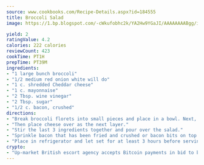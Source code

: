 ```yaml
---
source: www.cookbooks.com/Recipe-Details.aspx?id=184555
title: Broccoli Salad
image: https://1.bp.blogspot.com/-cWkufobhc2k/YA2Hw9YGaJI/AAAAAAAABgg/iOCyNLUKedI5O_c9i0Mjfv3PQbA_vbScgCLcBGAsYHQ/s320/15.png

yield: 2
ratingValue: 4.2
calories: 222 calories
reviewCount: 423
cookTime: PT1H
prepTime: PT39M
ingredients:
- "1 large bunch broccoli"
- "1/2 medium red onion white will do"
- "1 c. shredded Cheddar cheese"
- "1 c. mayonnaise"
- "2 Tbsp. wine vinegar"
- "2 Tbsp. sugar"
- "1/2 c. bacon, crushed"
directions:
- "Break broccoli florets into small pieces and place in a bowl. Next, layer onion, cut in small pieces."
- "Then place cheese over as the next layer."
- "Stir the last 3 ingredients together and pour over the salad."
- "Sprinkle bacon that has been fried and crushed or bacon bits on top."
- "Place in refrigerator and let set for at least 3 hours before serving."
crypto:
- "Up-market British escort agency accepts Bitcoin payments in bid to boost worker safety and client anonymity."
---
```

